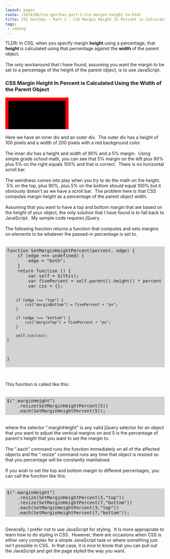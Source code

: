 ```yaml
---
layout: pages
route: /2014/06/css-gotchas-part-2-css-margin-height-in.html
title: CSS Gotchas - Part 2 - CSS Margin Height In Percent is Calculated Using the Width of the Parent Object
tags:
 - coding
---
```

TLDR: In CSS, when you specify margin <b>height </b>using a percentage, that <b>height </b>is calculated using that percentage against the <b>width </b>of the parent object. <br />
<br />
The only workaround that I have found, assuming you want the margin to be set to a percentage of the height of the parent object, is to use JavaScript.<br />
<h3>
CSS Margin Height In Percent is Calculated Using the Width of the Parent Object</h3>
<div style="background: red; border: 0 none; height: 100px; margin: 0; overflow: auto; padding: 0; width: 200px;">
<div style="background: black; border: 0 none; height: 90%; margin: 5%; padding: 0; width: 90%;">
</div>
</div>
<br />
Here we have an inner div and an outer div. &nbsp;The outer div has a height of 100 pixels and a width of 200 pixels with a red background color.<br />
<br />
The inner div has a height and width of 90% and a 5% margin. &nbsp;Using simple grade school math, you can see that 5% margin on the left plus 90% plus 5% on the right equals 100% and that is correct. &nbsp;There is no horizontal scroll bar.<br />
<br />
The weirdness comes into play when you try to do the math on the height. &nbsp;5% on the top, plus 90%, plus 5% on the bottom should equal 100% but it obviously doesn't as we have a scroll bar. &nbsp;The problem here is that CSS computes margin height as a percentage of the parent object width.<br />
<br />
Assuming that you want to have a top and bottom margin that are based on the height of your object, the only solution that I have found is to fall back to JavaScript. &nbsp;My sample code requires jQuery.<br />
<br />
The following function returns a function that computes and sets margins on elements to be whatever the passed-in percentage is set to.<br />
<br />
<pre style="background: lightgray; padding: 5px;">function SetMarginHeightPercent(percent, edge) {
    if (edge === undefined) {
        edge = "both";
    }
    return function () {
        var self = $(this);
        var fivePercent = self.parent().height() * percent / 100;
        var css = {};

        if (edge !== "top") {
            css["marginBottom"] = fivePercent + "px";
        }
        
        if (edge !== "bottom") {
            css["marginTop"] = fivePercent + "px";
        }

        self.css(css);
    }
}
</pre>
<br />
<script type="text/javascript">
$(".marginHeight")
    .resize(SetMarginHeightPercent(5))
    .each(SetMarginHeightPercent(5));


function SetMarginHeightPercent(percent) {
    return function () {
        var self = $(this);
        var fivePercent = self.parent().height() * percent / 100;

        self.css({
            marginTop: fivePercent + "px",
            marginBottom: fivePercent + "px"
        });
    }
}
</script>
This function is called like this:
<br />
<br />
<pre style="background: lightgray; padding: 5px;">$(".marginHeight")
&nbsp; &nbsp; .resize(SetMarginHeightPercent(5))
&nbsp; &nbsp; .each(SetMarginHeightPercent(5));
</pre>
<br />
where the selector ".marginHeight" is any valid jQuery selector for an object that you want to adjust the vertical margins on and 5 is the percentage of parent's height that you want to set the margin to.<br />
<br />
The ".each" command runs the function immediately on all of the affected objects and the ".resize" command runs any time that object is resized so that you percentage will be constantly maintained.<br />
<br />
If you wish to set the top and bottom margin to different percentages, you can call the function like this:<br />
<br />
<pre style="background: lightgray; padding: 5px;">$(".marginHeight")
&nbsp; &nbsp; .resize(SetMarginHeightPercent(3,"top"))
&nbsp; &nbsp; .resize(SetMarginHeightPercent(7,"bottom"))
&nbsp; &nbsp; .each(SetMarginHeightPercent(3,"top"))
&nbsp; &nbsp; .each(SetMarginHeightPercent(7,"bottom"));
</pre>
<br />
Generally, I prefer not to use JavaScript for styling. &nbsp;It is more appropriate to learn how to do styling in CSS. &nbsp;However, there are occasions when CSS is either very complex for a simple JavaScript task or where something just isn't possible in CSS. &nbsp;In that case, it is nice to know that you can pull out the JavaScript and get the page styled the way you want.<br />
